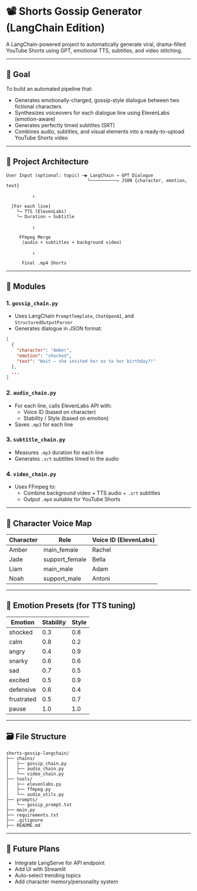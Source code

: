 # 📽️ Shorts Gossip Generator (LangChain Edition)

A LangChain-powered project to automatically generate viral, drama-filled YouTube Shorts using GPT, emotional TTS, subtitles, and video stitching.

---

## 🎯 Goal

To build an automated pipeline that:
- Generates emotionally-charged, gossip-style dialogue between two fictional characters
- Synthesizes voiceovers for each dialogue line using ElevenLabs (emotion-aware)
- Generates perfectly timed subtitles (SRT)
- Combines audio, subtitles, and visual elements into a ready-to-upload YouTube Shorts video

---

## 🧩 Project Architecture

```
User Input (optional: topic) ─▶ LangChain → GPT Dialogue
                               └──────────→ JSON {character, emotion, text}

          ↓

  [For each line]
    └→ TTS (ElevenLabs)
    └→ Duration → Subtitle

          ↓

     FFmpeg Merge
      (audio + subtitles + background video)

          ↓

      Final .mp4 Shorts
```

---

## 🧱 Modules

### 1. `gossip_chain.py`
- Uses LangChain `PromptTemplate`, `ChatOpenAI`, and `StructuredOutputParser`
- Generates dialogue in JSON format:
```json
[
  {
    "character": "Amber",
    "emotion": "shocked",
    "text": "Wait — she invited her ex to her birthday?!"
  },
  ...
]
```

### 2. `audio_chain.py`
- For each line, calls ElevenLabs API with:
  - Voice ID (based on character)
  - Stability / Style (based on emotion)
- Saves `.mp3` for each line

### 3. `subtitle_chain.py`
- Measures `.mp3` duration for each line
- Generates `.srt` subtitles timed to the audio

### 4. `video_chain.py`
- Uses FFmpeg to:
  - Combine background video + TTS audio + `.srt` subtitles
  - Output `.mp4` suitable for YouTube Shorts

---

## 👥 Character Voice Map

| Character | Role           | Voice ID (ElevenLabs) |
|-----------|----------------|------------------------|
| Amber     | main_female    | Rachel                 |
| Jade      | support_female | Bella                  |
| Liam      | main_male      | Adam                   |
| Noah      | support_male   | Antoni                 |

---

## 💬 Emotion Presets (for TTS tuning)

| Emotion     | Stability | Style |
|-------------|-----------|--------|
| shocked     | 0.3       | 0.8    |
| calm        | 0.8       | 0.2    |
| angry       | 0.4       | 0.9    |
| snarky      | 0.6       | 0.6    |
| sad         | 0.7       | 0.5    |
| excited     | 0.5       | 0.9    |
| defensive   | 0.6       | 0.4    |
| frustrated  | 0.5       | 0.7    |
| pause       | 1.0       | 1.0    |

---

## 🗃️ File Structure

```
shorts-gossip-langchain/
├── chains/
│   ├── gossip_chain.py
│   ├── audio_chain.py
│   └── video_chain.py
├── tools/
│   ├── elevenlabs.py
│   ├── ffmpeg.py
│   └── audio_utils.py
├── prompts/
│   └── gossip_prompt.txt
├── main.py
├── requirements.txt
├── .gitignore
├── README.md
```

---

## 🚀 Future Plans

- Integrate LangServe for API endpoint
- Add UI with Streamlit
- Auto-select trending topics
- Add character memory/personality system
